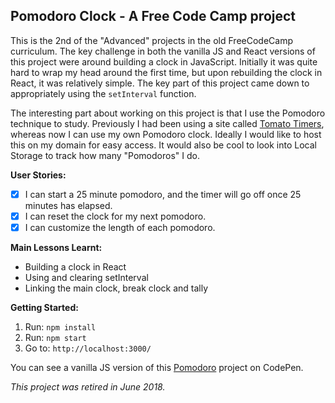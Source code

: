## Pomodoro Clock -  A Free Code Camp project

This is the 2nd of the "Advanced" projects in the old FreeCodeCamp curriculum. 
The key challenge in both the vanilla JS and React versions of this project were 
around building a clock in JavaScript. Initially it was quite hard to wrap my 
head around the first time, but upon rebuilding the clock in React, it was 
relatively simple. The key part of this project came down to appropriately using 
the `setInterval` function. 

The interesting part about working on this project is that I use the Pomodoro 
technique to study. Previously I had been using a site called 
[Tomato Timers](http://tomatotimers.com/), whereas now I can use my own Pomodoro
clock. Ideally I would like to host this on my domain for easy access. It would 
also be cool to look into Local Storage to track how many "Pomodoros" I do. 

 **User Stories:**
 - [x] I can start a 25 minute pomodoro, and the timer will go off once 25 
 minutes has elapsed.
 - [x] I can reset the clock for my next pomodoro.
 - [x] I can customize the length of each pomodoro.

 **Main Lessons Learnt:**
* Building a clock in React
* Using and clearing setInterval
* Linking the main clock, break clock and tally

**Getting Started:**
 1. Run: `npm install`
 2. Run: `npm start`
 3. Go to: `http://localhost:3000/`

You can see a vanilla JS version of this 
[Pomodoro](https://codepen.io/Pagey/pen/zRWYgw) project on CodePen.

*This project was retired in June 2018.*
